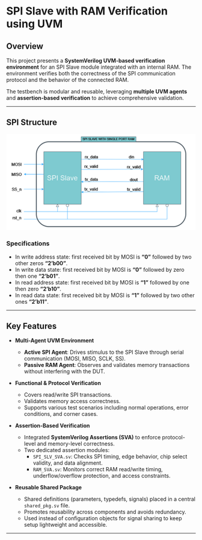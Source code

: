 # SPI Slave with RAM Verification using UVM

## Overview
This project presents a **SystemVerilog UVM-based verification environment** for an SPI Slave module integrated with an internal RAM. The environment verifies both the correctness of the SPI communication protocol and the behavior of the connected RAM.

The testbench is modular and reusable, leveraging **multiple UVM agents** and **assertion-based verification** to achieve comprehensive validation.

---

## SPI Structure
![SPI general](https://github.com/MohamedHussein27/SPI-Slave-with-RAM-UVM/blob/main/Images/SPI%20RAM%20general.png)

### Specifications
-	In write address state: first received bit by MOSI is **“0”** followed by two other zeros **“2’b00”**.
-	In write data state: first received bit by MOSI is **“0”** followed by zero then one **“2’b01”**.
-	In read address state: first received bit by MOSI is **“1”** followed by one then zero **“2’b10”**.
-	In read data state: first received bit by MOSI is **“1”** followed by two other ones **“2’b11”**.

---

## Key Features

- **Multi-Agent UVM Environment**  
  - **Active SPI Agent**: Drives stimulus to the SPI Slave through serial communication (MOSI, MISO, SCLK, SS).
  - **Passive RAM Agent**: Observes and validates memory transactions without interfering with the DUT.

- **Functional & Protocol Verification**
  - Covers read/write SPI transactions.
  - Validates memory access correctness.
  - Supports various test scenarios including normal operations, error conditions, and corner cases.

- **Assertion-Based Verification**
  - Integrated **SystemVerilog Assertions (SVA)** to enforce protocol-level and memory-level correctness.
  - Two dedicated assertion modules:
    - `SPI_SLV_SVA.sv`: Checks SPI timing, edge behavior, chip select validity, and data alignment.
    - `RAM_SVA.sv`: Monitors correct RAM read/write timing, underflow/overflow protection, and access constraints.

- **Reusable Shared Package**
  - Shared definitions (parameters, typedefs, signals) placed in a central `shared_pkg.sv` file.
  - Promotes reusability across components and avoids redundancy.
  - Used instead of configuration objects for signal sharing to keep setup lightweight and accessible.

---
